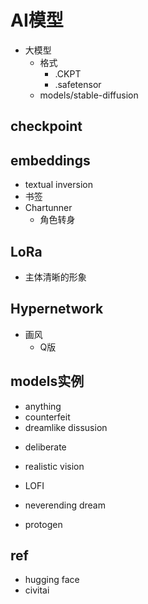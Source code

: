 # AI模型


+ 大模型
    + 格式
        + .CKPT
        + .safetensor
    + models/stable-diffusion

## checkpoint
## embeddings
+ textual inversion
+ 书签
+ Chartunner
    + 角色转身

## LoRa
+ 主体清晰的形象

## Hypernetwork
+ 画风
    + Q版

## models实例
<!-- 动漫 -->
+ anything
+ counterfeit
+ dreamlike dissusion
<!-- 真实 -->
+ deliberate
+ realistic vision
+ LOFI

+ neverending dream
+ protogen

## ref
+ hugging face
+ civitai